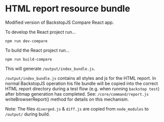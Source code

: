 HTML report resource bundle
====

Modified version of BackstopJS Compare React app.

To develop the React project run...

```
npm run dev-compare
``` 

To build the React project run...

```
npm run build-compare
``` 

This will generate `/output/index_bundle.js`.

`/output/index_bundle.js` contains all styles and js for the HTML report.  In normal BackstopJS operation his file bundle will be copied into the correct HTML report directory during a test flow (e.g. when running `backstop test`) after bitmap generation has completed.  See: `/core/command/report.js` writeBrowserReport() method for details on this mechanism.

Note: The files `diverged.js` & `diff.js` are copied from `node_modules` to `/output/` during build.
